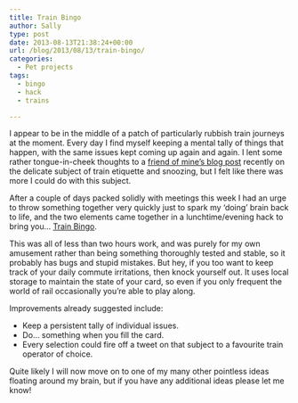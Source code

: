 ```yaml
---
title: Train Bingo
author: Sally
type: post
date: 2013-08-13T21:38:24+00:00
url: /blog/2013/08/13/train-bingo/
categories:
  - Pet projects
tags:
  - bingo
  - hack
  - trains

---
```

I appear to be in the middle of a patch of particularly rubbish train journeys at the moment. Every day I find myself keeping a mental tally of things that happen, with the same issues kept coming up again and again. I lent some rather tongue-in-cheek thoughts to a <a title="Darren Ware - 9 tips for effective train snoozing" href="www.darrenware.com/blog/9-tips-effective-snoozing-daily-train-commute/" target="_blank">friend of mine&#8217;s blog post</a> recently on the delicate subject of train etiquette and snoozing, but I felt like there was more I could do with this subject.

After a couple of days packed solidly with meetings this week I had an urge to throw something together very quickly just to spark my &#8216;doing&#8217; brain back to life, and the two elements came together in a lunchtime/evening hack to bring you&#8230; <a title="Train Bingo" href="http://recordssoundthesame.com/labs/trainbingo/" target="_blank">Train Bingo</a>.

This was all of less than two hours work, and was purely for my own amusement rather than being something thoroughly tested and stable, so it probably has bugs and stupid mistakes. But hey, if you too want to keep track of your daily commute irritations, then knock yourself out. It uses local storage to maintain the state of your card, so even if you only frequent the world of rail occasionally you&#8217;re able to play along.

Improvements already suggested include:

  * Keep a persistent tally of individual issues.
  * Do&#8230; something when you fill the card.
  * Every selection could fire off a tweet on that subject to a favourite train operator of choice.

Quite likely I will now move on to one of my many other pointless ideas floating around my brain, but if you have any additional ideas please let me know!

&nbsp;